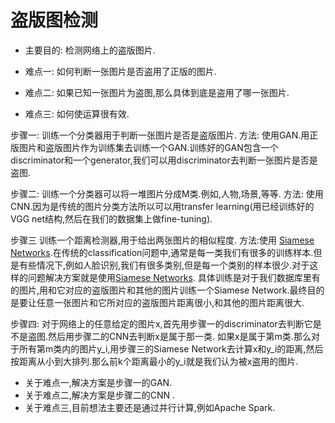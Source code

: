 # 盗版图检测

* 主要目的: 检测网络上的盗版图片.

* 难点一: 如何判断一张图片是否盗用了正版的图片.
* 难点二: 如果已知一张图片为盗图,那么具体到底是盗用了哪一张图片.
* 难点三: 如何使运算很有效.


步骤一:
训练一个分类器用于判断一张图片是否是盗版图片.
方法: 使用GAN.用正版图片和盗版图片作为训练集去训练一个GAN.训练好的GAN包含一个discriminator和一个generator,我们可以用discriminator去判断一张图片是否是盗图.


步骤二:
训练一个分类器可以将一堆图片分成M类.例如,人物,场景,等等.
方法: 使用CNN.因为是传统的图片分类方法所以可以用transfer learning(用已经训练好的VGG net结构,然后在我们的数据集上做fine-tuning).


步骤三
训练一个距离检测器,用于给出两张图片的相似程度.
方法:使用 [Siamese Networks](hackernoon.com/one-shot-learning-with-siamese-networks-in-pytorch-8ddaab10340e).在传统的classification问题中,通常是每一类我们有很多的训练样本.但是有些情况下,例如人脸识别,我们有很多类别,但是每一个类别的样本很少.对于这样的问题解决方案就是使用[Siamese Networks](hackernoon.com/one-shot-learning-with-siamese-networks-in-pytorch-8ddaab10340e). 具体训练是对于我们数据库里有的图片,用和它对应的盗版图片和其他的图片训练一个Siamese Network.最终目的是要让任意一张图片和它所对应的盗版图片距离很小,和其他的图片距离很大.


步骤四:
对于网络上的任意给定的图片x,首先用步骤一的discriminator去判断它是不是盗图.然后用步骤二的CNN去判断x是属于那一类.
如果x是属于第m类.那么对于所有第m类内的图片y_i,用步骤三的Siamese Network去计算x和y_i的距离,然后按距离从小到大排列.那么前k个距离最小的y_i就是我们认为被x盗用的图片.


* 关于难点一,解决方案是步骤一的GAN.
* 关于难点二,解决方案是步骤二的CNN .
* 关于难点三,目前想法主要还是通过并行计算,例如Apache Spark.
